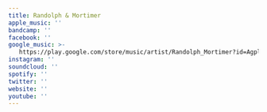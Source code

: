 ```yaml
---
title: Randolph & Mortimer
apple_music: ''
bandcamp: ''
facebook: ''
google_music: >-
   https://play.google.com/store/music/artist/Randolph_Mortimer?id=Agpl25sq3yya4yswtbrk6jxxkpu
instagram: ''
soundcloud: ''
spotify: ''
twitter: ''
website: ''
youtube: ''
---
```

